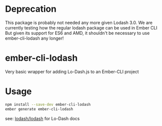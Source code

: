 # Deprecation
This package is probably not needed any more given Lodash 3.0.
We are currently testing how the regular lodash package can be used in Ember CLI
But given its support for ES6 and AMD, it shouldn't be necessary to use ember-cli-lodash any longer!

ember-cli-lodash
================

Very basic wrapper for adding Lo-Dash.js to an Ember-CLI project

Usage
=====

```sh
npm install --save-dev ember-cli-lodash
ember generate ember-cli-lodash
```

see: [lodash/lodash](https://github.com/lodash/lodash) for Lo-Dash
docs
